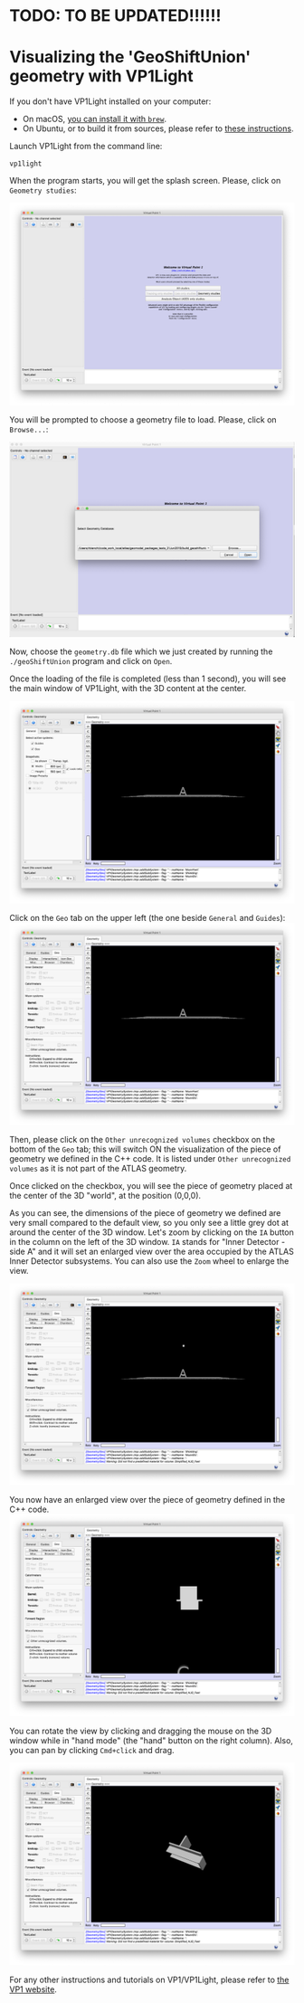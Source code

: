 
# TODO: TO BE UPDATED!!!!!!

# Visualizing the 'GeoShiftUnion' geometry with VP1Light



If you don't have VP1Light installed on your computer:

- On macOS, [you can install it with `brew`](https://github.com/ric-bianchi/homebrew-vp1light).
- On Ubuntu, or to build it from sources, please refer to [these instructions](https://gitlab.cern.ch/atlas/athena/tree/master/Projects/VP1Light).


Launch VP1Light from the command line:

```
vp1light
```

When the program starts, you will get the splash screen. Please, click on `Geometry studies`:

![](assets/visualization-12dc3737.png)

You will be prompted to choose a geometry file to load. Please, click on `Browse...`:

![](assets/visualization-44d3600f.png)

Now, choose the `geometry.db` file which we just created by running the `./geoShiftUnion` program and click on `Open`.

Once the loading of the file is completed (less than 1 second), you will see the main window of VP1Light, with the 3D content at the center.

![](assets/visualization-836f5191.png)

Click on the `Geo` tab on the upper left (the one beside `General` and `Guides`):
![](assets/visualization-f3710b0d.png)

Then, please click on the `Other unrecognized volumes` checkbox on the bottom of the `Geo` tab; this will switch ON the visualization of the piece of geometry we defined in the C++ code. It is listed under `Other unrecognized volumes` as it is not part of the ATLAS geometry.

Once clicked on the checkbox, you will see the piece of geometry placed at the center of the 3D "world", at the position (0,0,0).

As you can see, the dimensions of the piece of geometry we defined are very small compared to the default view, so you only see a little grey dot at around the center of the 3D window.  Let's zoom by clicking on the `IA` button in the column on the left of the 3D window. `IA` stands for "Inner Detector - side A" and it will set an enlarged view over the area occupied by the ATLAS Inner Detector subsystems. You can also use the `Zoom` wheel to enlarge the view.

![](assets/visualization-43eeaa1b.png)

You now have an enlarged view over the piece of geometry defined in the C++ code.
![](assets/visualization-c7456603.png)

You can rotate the view by clicking and dragging the mouse on the 3D window while in "hand mode" (the "hand" button on the right column). Also, you can pan by clicking `Cmd+click` and drag.

![](assets/visualization-3318dc3d.png)

For any other instructions and tutorials on VP1/VP1Light, please refer to [the VP1 website](https://atlas-vp1.web.cern.ch/).
